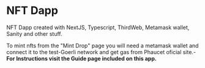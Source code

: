 # NFT Dapp 

NFT Dapp created with NextJS, Typescript, ThirdWeb, Metamask wallet, Sanity and other stuff. 

To mint nfts from the "Mint Drop" page you will need a metamask wallet and connect it to the test-Goerli network and get gas from Phaucet oficial site.- <b> For Instructions visit the Guide page included on this app.</b> 
